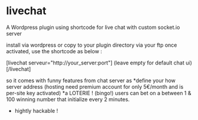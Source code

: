 # livechat
A Wordpress plugin using shortcode for live chat with custom socket.io server

install via wordpress or copy to your plugin directory via your ftp
once activated, use the shortcode as below :

\[livechat serveur="http://your_server:port"\] (leave empty for default chat ui) \[/livechat\]

so it comes with funny features from chat server as
*define your how server address (hosting need premium account for only 5€/month and is per-site key activated) 
*a LOTERIE ! (bingo!) users can bet on a between 1 & 100 winning number that initialize every 2 minutes.
* hightly hackable !

